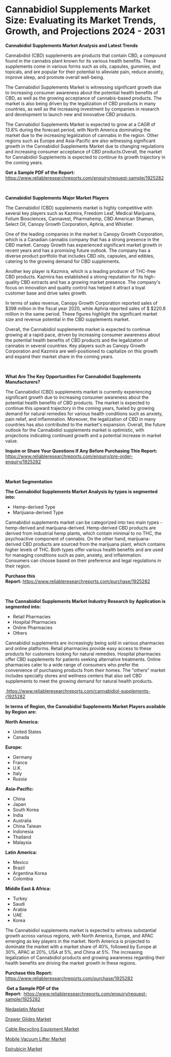 <p><h1>Cannabidiol Supplements Market Size: Evaluating its Market Trends, Growth, and Projections 2024 - 2031</h1></p><p><strong>Cannabidiol Supplements Market Analysis and Latest Trends</strong></p>
<p><p>Cannabidiol (CBD) supplements are products that contain CBD, a compound found in the cannabis plant known for its various health benefits. These supplements come in various forms such as oils, capsules, gummies, and topicals, and are popular for their potential to alleviate pain, reduce anxiety, improve sleep, and promote overall well-being.</p><p>The Cannabidiol Supplements Market is witnessing significant growth due to increasing consumer awareness about the potential health benefits of CBD, as well as the growing acceptance of cannabis-based products. The market is also being driven by the legalization of CBD products in many countries, as well as the increasing investment by companies in research and development to launch new and innovative CBD products.</p><p>The Cannabidiol Supplements Market is expected to grow at a CAGR of 13.8% during the forecast period, with North America dominating the market due to the increasing legalization of cannabis in the region. Other regions such as Europe and Asia-Pacific are also witnessing significant growth in the Cannabidiol Supplements Market due to changing regulations and increasing consumer acceptance of CBD products.Overall, the market for Cannabidiol Supplements is expected to continue its growth trajectory in the coming years.</p></p>
<p><strong>Get a Sample PDF of the Report:&nbsp;</strong> <a href="https://www.reliableresearchreports.com/enquiry/request-sample/1925282">https://www.reliableresearchreports.com/enquiry/request-sample/1925282</a></p>
<p>&nbsp;</p>
<p><strong>Cannabidiol Supplements Major Market Players</strong></p>
<p><p>The Cannabidiol (CBD) supplements market is highly competitive with several key players such as Kazmira, Freedom Leaf, Medical Marijuana, Folium Biosciences, Cannavest, Pharmahemp, CBD American Shaman, Select Oil, Canopy Growth Corporation, Aphria, and Whistler. </p><p>One of the leading companies in the market is Canopy Growth Corporation, which is a Canadian cannabis company that has a strong presence in the CBD market. Canopy Growth has experienced significant market growth in recent years and has a promising future outlook. The company has a diverse product portfolio that includes CBD oils, capsules, and edibles, catering to the growing demand for CBD supplements.</p><p>Another key player is Kazmira, which is a leading producer of THC-free CBD products. Kazmira has established a strong reputation for its high-quality CBD extracts and has a growing market presence. The company's focus on innovation and quality control has helped it attract a loyal customer base and drive sales growth.</p><p>In terms of sales revenue, Canopy Growth Corporation reported sales of $398 million in the fiscal year 2020, while Aphria reported sales of $ $220.8 million in the same period. These figures highlight the significant market size and revenue potential in the CBD supplements market.</p><p>Overall, the Cannabidiol supplements market is expected to continue growing at a rapid pace, driven by increasing consumer awareness about the potential health benefits of CBD products and the legalization of cannabis in several countries. Key players such as Canopy Growth Corporation and Kazmira are well-positioned to capitalize on this growth and expand their market share in the coming years.</p></p>
<p>&nbsp;</p>
<p><strong>What Are The Key Opportunities For Cannabidiol Supplements Manufacturers?</strong></p>
<p><p>The Cannabidiol (CBD) supplements market is currently experiencing significant growth due to increasing consumer awareness about the potential health benefits of CBD products. The market is expected to continue this upward trajectory in the coming years, fueled by growing demand for natural remedies for various health conditions such as anxiety, pain relief, and inflammation. Moreover, the legalization of CBD in many countries has also contributed to the market's expansion. Overall, the future outlook for the Cannabidiol supplements market is optimistic, with projections indicating continued growth and a potential increase in market value.</p></p>
<p><strong>Inquire or Share Your Questions If Any Before Purchasing This Report:</strong> <a href="https://www.reliableresearchreports.com/enquiry/pre-order-enquiry/1925282">https://www.reliableresearchreports.com/enquiry/pre-order-enquiry/1925282</a></p>
<p>&nbsp;</p>
<p><strong>Market Segmentation</strong></p>
<p><strong>The Cannabidiol Supplements Market Analysis by types is segmented into:</strong></p>
<p><ul><li>Hemp-derived Type</li><li>Marijuana-derived Type</li></ul></p>
<p><p>Cannabidiol supplements market can be categorized into two main types - hemp-derived and marijuana-derived. Hemp-derived CBD products are derived from industrial hemp plants, which contain minimal to no THC, the psychoactive component of cannabis. On the other hand, marijuana-derived CBD products are sourced from the marijuana plant, which contains higher levels of THC. Both types offer various health benefits and are used for managing conditions such as pain, anxiety, and inflammation. Consumers can choose based on their preference and legal regulations in their region.</p></p>
<p><strong>Purchase this Report:&nbsp;</strong><a href="https://www.reliableresearchreports.com/purchase/1925282">https://www.reliableresearchreports.com/purchase/1925282</a></p>
<p>&nbsp;</p>
<p><strong>The Cannabidiol Supplements Market Industry Research by Application is segmented into:</strong></p>
<p><ul><li>Retail Pharmacies</li><li>Hospital Pharmacies</li><li>Online Pharmacies</li><li>Others</li></ul></p>
<p><p>Cannabidiol supplements are increasingly being sold in various pharmacies and online platforms. Retail pharmacies provide easy access to these products for customers looking for natural remedies. Hospital pharmacies offer CBD supplements for patients seeking alternative treatments. Online pharmacies cater to a wide range of consumers who prefer the convenience of purchasing products from their homes. The "others" market includes specialty stores and wellness centers that also sell CBD supplements to meet the growing demand for natural health products.</p></p>
<p><a href="https://www.reliableresearchreports.com/cannabidiol-supplements-r1925282">&nbsp;https://www.reliableresearchreports.com/cannabidiol-supplements-r1925282</a></p>
<p><strong>In terms of Region, the Cannabidiol Supplements Market Players available by Region are:</strong></p>
<p>
    <p> <strong> North America: </strong>
        <ul>
            <li>United States</li>
            <li>Canada</li>
        </ul>
        </p> 
    <p> <strong> Europe: </strong>
        <ul>
            <li>Germany</li>
            <li>France</li>
            <li>U.K.</li>
            <li>Italy</li>
            <li>Russia</li>
        </ul>
        </p> 
    <p> <strong> Asia-Pacific: </strong>
        <ul>
            <li>China</li>
            <li>Japan</li>
            <li>South Korea</li>
            <li>India</li>
            <li>Australia</li>
            <li>China Taiwan</li>
            <li>Indonesia</li>
            <li>Thailand</li>
            <li>Malaysia</li>
        </ul>
        </p> 
    <p> <strong> Latin America: </strong>
        <ul>
            <li>Mexico</li>
            <li>Brazil</li>
            <li>Argentina Korea</li>
            <li>Colombia</li>
        </ul>
        </p> 
    <p> <strong> Middle East & Africa: </strong>
        <ul>
            <li>Turkey</li>
            <li>Saudi</li>
            <li>Arabia</li>
            <li>UAE</li>
            <li>Korea</li>
        </ul>
    </p>
    </p>
<p><p>The Cannabidiol supplements market is expected to witness substantial growth across various regions, with North America, Europe, and APAC emerging as key players in the market. North America is projected to dominate the market with a market share of 40%, followed by Europe at 30%, APAC at 20%, USA at 5%, and China at 5%. The increasing legalization of Cannabidiol products and growing awareness regarding their health benefits are driving the market growth in these regions.</p></p>
<p><strong>Purchase this Report: </strong><a href="https://www.reliableresearchreports.com/purchase/1925282">https://www.reliableresearchreports.com/purchase/1925282</a></p>
<p>&nbsp;<strong>Get a Sample PDF of the Report:&nbsp;&nbsp;</strong><a href="https://www.reliableresearchreports.com/enquiry/request-sample/1925282">https://www.reliableresearchreports.com/enquiry/request-sample/1925282</a></p>
<p><strong></strong></p>
<p><p><a href="https://github.com/dylanObrien626/Market-Research-Report-List-1/blob/main/nedaplatin-market.md">Nedaplatin Market</a></p><p><a href="https://medium.com/@shawnsmithv6981/analyzing-drawer-glides-market-dynamics-and-growth-drivers-and-forecasted-for-period-from-2024-to-97a9c58ff601">Drawer Glides Market</a></p><p><a href="https://medium.com/@charles.fisher4346/global-cable-recycling-equipment-market-focus-on-product-type-high-capacity-more-than-300-eabcf58da7a1">Cable Recycling Equipment Market</a></p><p><a href="https://medium.com/@liam.mcgrath5645/global-mobile-vacuum-lifter-industry-types-applications-market-players-regional-growth-5152ad9656a8">Mobile Vacuum Lifter Market</a></p><p><a href="https://github.com/ksleyeze/Market-Research-Report-List-1/blob/main/epirubicin-market.md">Epirubicin Market</a></p></p>
